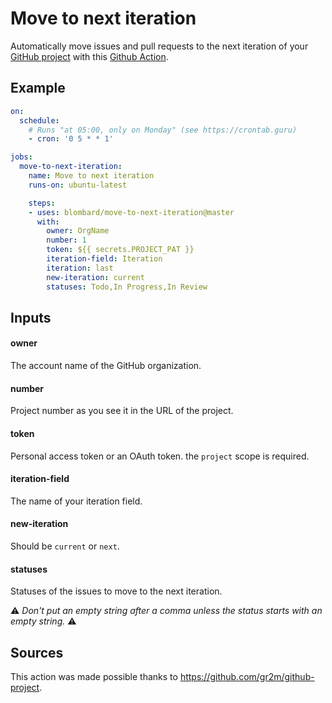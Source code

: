 # Move to next iteration

Automatically move issues and pull requests to the next iteration of your [GitHub project](https://docs.github.com/en/issues/planning-and-tracking-with-projects/learning-about-projects/about-projects) with this [Github Action](https://github.com/features/actions).

## Example

```yml
on:
  schedule:
    # Runs "at 05:00, only on Monday" (see https://crontab.guru)
    - cron: '0 5 * * 1'

jobs:
  move-to-next-iteration:
    name: Move to next iteration
    runs-on: ubuntu-latest

    steps:
    - uses: blombard/move-to-next-iteration@master
      with:
        owner: OrgName
        number: 1
        token: ${{ secrets.PROJECT_PAT }}
        iteration-field: Iteration
        iteration: last
        new-iteration: current
        statuses: Todo,In Progress,In Review
```

## Inputs
#### owner
The account name of the GitHub organization.

#### number
Project number as you see it in the URL of the project.

#### token
Personal access token or an OAuth token. the `project` scope is required.

#### iteration-field
The name of your iteration field.

#### new-iteration
Should be `current` or `next`.

#### statuses
Statuses of the issues to move to the next iteration.

⚠️ _Don't put an empty string after a comma unless the status starts with an empty string._ ⚠️

## Sources

This action was made possible thanks to https://github.com/gr2m/github-project.
